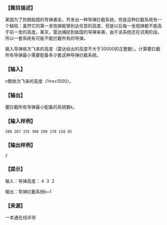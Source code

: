 ### 【题目描述】

某国为了防御敌国的导弹袭击，开发出一种导弹拦截系统，但是这种拦截系统有一个缺陷：虽然它的第一发炮弹能够到达任意的高度，但是以后每一发炮弹都不能高于前一发的高度。某天，雷达捕捉到敌国的导弹来袭，由于该系统还在试用阶段。所以一套系统有可能不能拦截所有的导弹。

输入导弹依次飞来的高度（雷达给出的高度不大于30000的正整数）。计算要拦截所有导弹最小需要配备多少套这种导弹拦截系统。

### 【输入】

n颗依次飞来的高度（1≤n≤1000）。

### 【输出】

要拦截所有导弹最小配备的系统数k。

### 【输入样例】

```
389 207 155 300 299 170 158 65
```

### 【输出样例】

```
2
```

### 【提示】

输入：导弹高度： 4  3  2

输出：导弹拦截系统k=1


 ### 【来源】

 一本通在线评测 